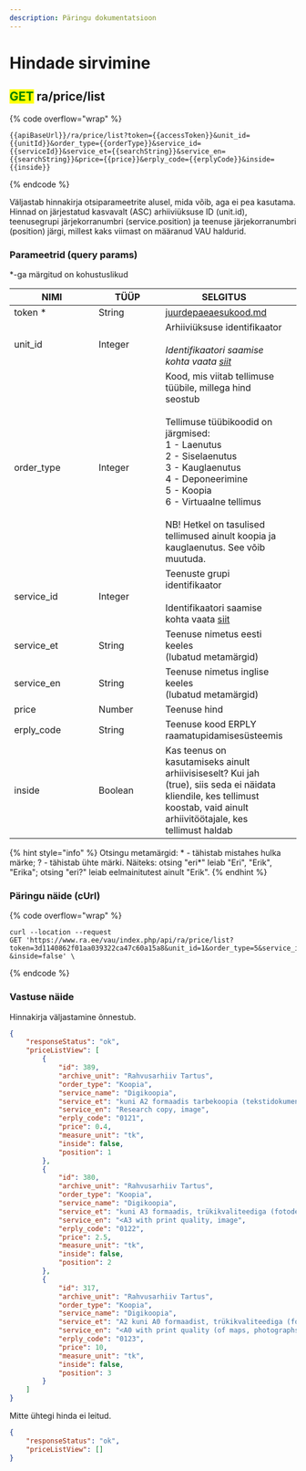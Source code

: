 ```yaml
---
description: Päringu dokumentatsioon
---
```


# Hindade sirvimine

## <mark style="color:green;">GET</mark> ra/price/list

{% code overflow="wrap" %}
```
{{apiBaseUrl}}/ra/price/list?token={{accessToken}}&unit_id={{unitId}}&order_type={{orderType}}&service_id={{serviceId}}&service_et={{searchString}}&service_en={{searchString}}&price={{price}}&erply_code={{erplyCode}}&inside={{inside}}
```
{% endcode %}

Väljastab hinnakirja otsiparameetrite alusel, mida võib, aga ei pea kasutama. Hinnad on järjestatud kasvavalt (ASC) arhiiviüksuse ID (unit.id), teenusegrupi järjekorranumbri (service.position) ja teenuse järjekorranumbri (position) järgi, millest kaks viimast on määranud VAU haldurid.

### Parameetrid (query params)

\*-ga märgitud on kohustuslikud

<table><thead><tr><th width="197">NIMI</th><th width="152">TÜÜP</th><th>SELGITUS</th><th data-hidden></th></tr></thead><tbody><tr><td>token *</td><td>String</td><td><a data-mention href="../../juurdepaeaesukood.md">juurdepaeaesukood.md</a></td><td></td></tr><tr><td>unit_id</td><td>Integer</td><td>Arhiiviüksuse identifikaator<br><br><em>Identifikaatori saamise kohta vaata</em> <a href="../arhiiviueksus/ueksuse-vaatamine.md#paeringu-naeide-curl"><em>siit</em></a></td><td></td></tr><tr><td>order_type</td><td>Integer </td><td>Kood, mis viitab tellimuse tüübile, millega hind seostub<br><br>Tellimuse tüübikoodid on järgmised: <br>1 - Laenutus <br>2 - Siselaenutus <br>3 - Kauglaenutus <br>4 - Deponeerimine <br>5 - Koopia <br>6 - Virtuaalne tellimus<br><br>NB! Hetkel on tasulised tellimused ainult koopia ja kauglaenutus. See võib muutuda.</td><td></td></tr><tr><td>service_id</td><td>Integer</td><td>Teenuste grupi identifikaator<br><br>Identifikaatori saamise kohta vaata <a href="../teenus/teenuste-sirvimine.md#paeringu-naeide-curl">siit</a></td><td></td></tr><tr><td>service_et</td><td>String </td><td>Teenuse nimetus eesti keeles <br>(lubatud metamärgid)</td><td></td></tr><tr><td>service_en</td><td>String</td><td>Teenuse nimetus inglise keeles <br>(lubatud metamärgid)</td><td></td></tr><tr><td>price</td><td>Number</td><td>Teenuse hind</td><td></td></tr><tr><td>erply_code</td><td>String</td><td>Teenuse kood ERPLY raamatupidamisesüsteemis</td><td></td></tr><tr><td>inside</td><td>Boolean</td><td>Kas teenus on kasutamiseks ainult arhiivisiseselt? Kui jah (true), siis seda ei näidata kliendile, kes tellimust koostab, vaid ainult arhiivitöötajale, kes tellimust haldab </td><td></td></tr></tbody></table>

{% hint style="info" %}
Otsingu metamärgid: \* - tähistab mistahes hulka märke; ? - tähistab ühte märki. Näiteks: otsing "eri\*" leiab "Eri", "Erik", "Erika"; otsing "eri?" leiab eelmainitutest ainult "Erik".
{% endhint %}

### Päringu näide (cUrl)

{% code overflow="wrap" %}
```shell
curl --location --request 
GET 'https://www.ra.ee/vau/index.php/api/ra/price/list?token=3d1140862f01aa039322ca47c60a15a8&unit_id=1&order_type=5&service_id=3
&inside=false' \
```
{% endcode %}

### Vastuse näide

Hinnakirja väljastamine õnnestub.

```json
{
    "responseStatus": "ok",
    "priceListView": [
        {
            "id": 389,
            "archive_unit": "Rahvusarhiiv Tartus",
            "order_type": "Koopia",
            "service_name": "Digikoopia",
            "service_et": "kuni A2 formaadis tarbekoopia (tekstidokumentidest jms), kaader",
            "service_en": "Research copy, image",
            "erply_code": "0121",
            "price": 0.4,
            "measure_unit": "tk",
            "inside": false,
            "position": 1
        },
        {
            "id": 380,
            "archive_unit": "Rahvusarhiiv Tartus",
            "order_type": "Koopia",
            "service_name": "Digikoopia",
            "service_et": "kuni A3 formaadis, trükikvaliteediga (fotodest, kaartidest jms), kaader/foto",
            "service_en": "<A3 with print quality, image",
            "erply_code": "0122",
            "price": 2.5,
            "measure_unit": "tk",
            "inside": false,
            "position": 2
        },
        {
            "id": 317,
            "archive_unit": "Rahvusarhiiv Tartus",
            "order_type": "Koopia",
            "service_name": "Digikoopia",
            "service_et": "A2 kuni A0 formaadist, trükikvaliteediga (fotodest, kaartidest jms), kaader",
            "service_en": "<A0 with print quality (of maps, photographs etc.), image",
            "erply_code": "0123",
            "price": 10,
            "measure_unit": "tk",
            "inside": false,
            "position": 3
        }
    ]
}
```

Mitte ühtegi hinda ei leitud.

```json
{
    "responseStatus": "ok",
    "priceListView": []
}
```
